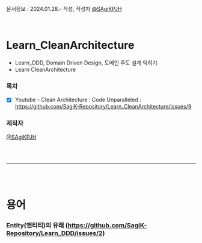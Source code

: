 문서정보 : 2024.01.28.- 작성, 작성자 [@SAgiKPJH](https://github.com/SAgiKPJH)

<br>

# Learn_CleanArchitecture
- Learn_DDD, Domain Driven Design, 도메인 주도 설계 익히기
- Learn CleanArchitecture

### 목차
- [x] Youtube - Clean Architecture : Code Unparalleled : https://github.com/SagiK-Repository/Learn_CleanArchitecture/issues/9


### 제작자
[@SAgiKPJH](https://github.com/SAgiKPJH)

<br><br>

---

<br><br>

# 용어
### Entity(앤티티)의 유래 (https://github.com/SagiK-Repository/Learn_DDD/issues/2)

